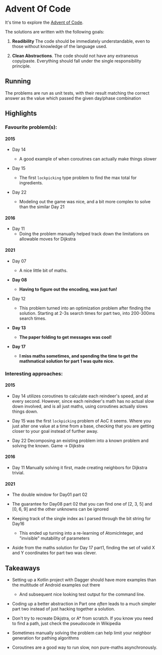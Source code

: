 # Advent Of Code

It's time to explore the [Advent of Code](http://adventofcode.com).

The solutions are written with the following goals:

1. **Readibility** 
   The code should be immediately understandable, even to those without knowledge of the language used. 

2. **Clean Abstractions**.
   The code should not have any extraneous copy/paste. 
   Everything should fall under the single responsibility principle.
   
   
## Running

The problems are run as unit tests, with their result matching the correct answer
as the value which passed the given day/phase combination

## Highlights

### Favourite problem(s):

#### 2015

* Day 14
  * A good example of when coroutines can actually make things slower
    
* Day 15
  * The first `lockpicking` type problem to find the max total for ingredients.
    
* Day 22
  * Modeling out the game was nice, and a bit more complex to solve than the similar Day 21
    
#### 2016

* Day 11
  * Doing the problem manually helped track down the limitations on allowable moves for Dijkstra 

#### 2021

* Day 07
  * A nice little bit of maths.
    
* **Day 08**
  * **Having to figure out the encoding, was just fun!**
    
* Day 12
  * This problem turned into an optimization problem after finding the solution. Starting at 2-3s search times for part two, into 200-300ms search times.
    
* **Day 13**
  * **The paper folding to get messages was cool!**
    
* **Day 17**
  * **I miss maths sometimes, and spending the time to get the mathmatical solution for part 1 was quite nice.** 

### Interesting approaches:

#### 2015

* Day 14 utilizes coroutines to calculate each reindeer's speed, and at every second. However, since each reindeer's math has no actual slow down involved, and is all just maths, using coroutines actually slows things down.

* Day 15 was the first `lockpicking` problem of AoC it seems. Where you just alter one value at a time from a base, checking that you are getting closer to your goal instead of further away.

* Day 22 Decomposing an existing problem into a known problem and solving the known. Game -> Dijkstra

#### 2016

* Day 11 Manually solving it first, made creating neighbors for Dijkstra trivial.

#### 2021

* The double window for Day01 part 02


* The guarantee for Day08 part 02 that you can find one of [2, 3, 5] and [0, 6, 9] and the other unknowns can be ignored
  

* Keeping track of the single index as I parsed through the bit string for Day16 
  * This ended up turning into a re-learning of AtomicInteger, and "invisible" mutability of parameters
    

* Aside from the maths solution for Day 17 part1, finding the set of valid X and Y coordinates for part two was clever. 
    

## Takeaways

* Setting up a Kotlin project with Dagger should have more examples than the multitude of Android examples out there
  * And subsequent nice looking test output for the command line.


* Coding up a better abstraction in Part one *often* leads to a much simpler part two instead of just hacking together a solution.


* Don't try to recreate Dikjstra, or A* from scratch. If you know you need to find a path, just check the pseudocode in Wikipedia


* Sometimes manually solving the problem can help limit your neighbor generation for pathing algorithms


* Coroutines are a good way to run slow, non pure-maths asynchronously.